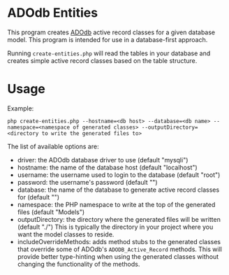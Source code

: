 # ADOdb Entities

This program creates [ADOdb](https://github.com/ADOdb/ADOdb) active record classes for a given database model.  This program is intended for use in a database-first approach.

Running `create-entities.php` will read the tables in your database and creates simple active record classes based on the table structure.


# Usage

Example:

    php create-entities.php --hostname=<db host> --database=<db name> --namespace=<namespace of generated classes> --outputDirectory=<directory to write the generated files to>

The list of available options are:

* driver: the ADOdb database driver to use (default "mysqli")
* hostname: the name of the database host (default "localhost")
* username: the username used to login to the database (default "root")
* password: the username's password (default "")
* database: the name of the database to generate active record classes for (default "")
* namespace: the PHP namespace to write at the top of the generated files (default "Models")
* outputDirectory: the directory where the generated files will be written (default "./")  This is typically the directory in your project where you want the model classes to reside.
* includeOverrideMethods: adds method stubs to the generated classes that override some of ADOdb's `ADODB_Active_Record` methods.  This will provide better type-hinting when using the generated classes without changing the functionality of the methods.




